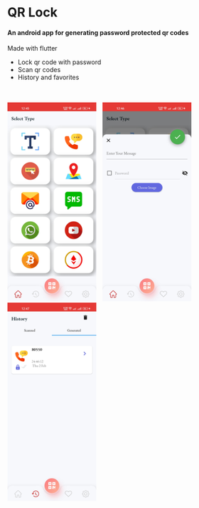 <h1>QR Lock</h1>
<h4>An android app for generating password protected qr codes</h4>

Made with flutter

<p>
  <ul>
    <li>Lock qr code with password</li>
    <li>Scan qr codes</li>
    <li>History and favorites</li>
</ul>

</br></br>
<img src="https://github.com/muhibbin-munna/secure_qr_code/blob/main/images/ss1.jpg?raw=true" width="200">&emsp;<img src="https://github.com/muhibbin-munna/secure_qr_code/blob/main/images/ss2.jpg?raw=true" width="200">&emsp;<img src="https://github.com/muhibbin-munna/secure_qr_code/blob/main/images/ss3.jpg?raw=true" width="200">




</p>
